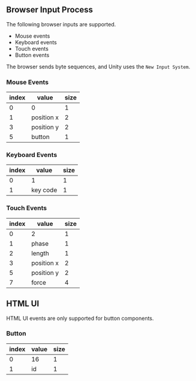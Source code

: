 ## Browser Input Process

The following browser inputs are supported. 

- Mouse events
- Keyboard events
- Touch events
- Button events

The browser sends byte sequences, and Unity uses the `New Input System`.

### Mouse Events

|index|value|size|
|-------|-----|-----|
|0|0|1|
|1|position x|2|
|3|position y|2|
|5|button|1|

### Keyboard Events

|index|value|size|
|-------|-----|-----|
|0|1|1|
|1|key code|1|

### Touch Events

|index|value|size|
|-------|-----|-----|
|0|2|1|
|1|phase|1|
|2|length|1|
|3|position x|2|
|5|position y|2|
|7|force|4|

## HTML UI

HTML UI events are only supported for button components.

### Button

|index|value|size|
|-------|-----|-----|
|0|16|1|
|1|id|1|
